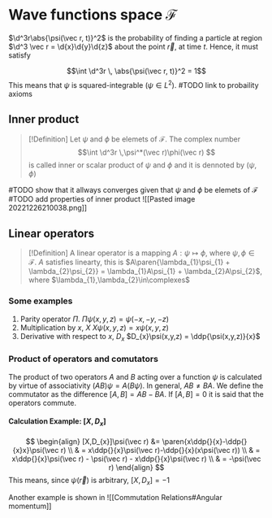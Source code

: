 # Wave functions space $\mathcal F$
$\d^3r\abs{\psi(\vec r, t)}^2$ is the probability of finding a particle at region $\d^3 \vec r = \d{x}\d{y}\d{z}$ about the point $\vec r$, at time $t$. Hence, it must satisfy

$$\int \d^3r \,  \abs{\psi(\vec r, t)}^2 = 1$$
This means that $\psi$ is squared-integrable ($\psi \in L^2$).
#TODO link to probaility axioms
## Inner product

> [!Definition]
> Let $\psi$ and $\phi$ be elemets of $\mathcal F$. The complex number 
> $$\int \d^3r \,\psi^*(\vec r)\phi(\vec r) $$ is called inner or scalar product of $\psi$ and $\phi$ and it is dennoted by $(\psi, \phi)$ 

#TODO show that it allways converges given that $\psi$ and $\phi$ be elemets of $\mathcal F$
#TODO add properties of inner product
![[Pasted image 20221226210038.png]]
## Linear operators

> [!Definition] 
> A linear operator is a mapping $A:\psi \mapsto \phi$, where $\psi,\phi\in\mathcal F$. 
> $A$ satisfies linearty, this is $A\paren{\lambda_{1}\psi_{1} + \lambda_{2}\psi_{2}} = \lambda_{1}A\psi_{1} + \lambda_{2}A\psi_{2}$, where $\lambda_{1},\lambda_{2}\in\complexes$

### Some examples
1. Parity operator $\Pi$.
	$\Pi \psi(x,y,z) = \psi(-x, -y, -z)$
2. Multiplication by $x$, $X$
	$X\psi(x,y,z) = x\psi(x,y,z)$
3. Derivative with respect to $x$, $D_{x}$
	$D_{x}\psi(x,y,z) = \ddp{\psi(x,y,z)}{x}$
### Product of operators and comutators
The product of two operators $A$ and $B$ acting over a function $\psi$ is calculated by virtue of associativity $(AB)\psi = A(B\psi)$. In general, $AB\neq BA$. We define the commutator as the difference $[A,B] = AB - BA$. If $[A, B] = 0$ it is said that the operators commute. 

#### Calculation Example: $[X, D_{x}]$
$$
\begin{align}
	[X,D_{x}]\psi(\vec r) &= \paren{x\ddp{}{x}-\ddp{}{x}x}\psi(\vec r) \\
	 & = x\ddp{}{x}\psi(\vec r)-\ddp{}{x}(x\psi(\vec r))  \\
	 & = x\ddp{}{x}\psi(\vec r) - \psi(\vec r) - x\ddp{}{x}\psi(\vec r) \\
	 & = -\psi(\vec r)
\end{align}
$$
This means, since $\psi(\vec r)$ is arbitrary, $[X,D_{x}] = -1$

Another example is shown in ![[Commutation Relations#Angular momentum]]
